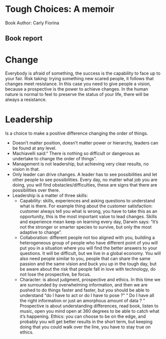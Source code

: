 # Tough Choices: A memoir 
Book Author: Carly Fiorina

## Book report

# Change

Everybody is afraid of something, the success is the capability to face up to your fair.
Risk taking: trying something new scared people, it follows that changes meet resistance. In this case you need to give people a vision, because a prospective is the power to achieve changes. 
In the human nature is normal to feel to preserve the status of your life, there will be always a resistance.

# Leadership

Is a choice to make a positive difference changing the order of things.
* Doesn’t matter position, doesn’t matter power or hierarchy, leaders can be found at any level.
* Machiavelli said:“ There is nothing so difficult or dangerous as undertake to change the order of things”. 
* Management is not leadership, but achieving very clear results, no vision in that.
* Only leader can drive changes. A leader has to see possibilities and let other people to see possibilities. Every day, no matter what job you are doing, you will find obstacles/difficulties, these are signs that there are possibilities over there.  
* Leadership is a matter of three skills:
  * Capability: skills, experiences and asking questions to understand what is there. For example thing about the customer satisfaction: customer always tell you what is wrong, you have to take this as an opportunity, this is the most important value to lead changes. Skills and experience mean keep on learning every day, Darwin says: “it’s not the stronger or smarter species to survive, but only the most adaptive to change”.
  * Collaboration: different people not too aligned with you, building a heterogeneous group of people who have different point of you will put you in a situation where you will find the better answers to your questions. It will be difficult, but we live in a global economy. You will also need people similar to you, people that can share the same passion and the same vision and buck you up in the tough day, but be aware about the risk that people fall in love with technology, do not lose the prospective, be focus.
  * Character: is about judgment, prospective and ethics. In this time we are surrounded by overwhelming information, and then we are pushed to do things faster and faster, but you should be able to understand “do I have to act or do I have to pose ?” “ Do I have all the right information or just an amorphous amount of data ? ” Prospective is about understanding differences, read book, listen to music, open you mind open at 360 degrees to be able to catch what it’s happening. Ethics: you can choose to be on the edge, and probably you will get better results in the short term, but keeping doing that you could walk over the line, you have to stay true on ethics.  


